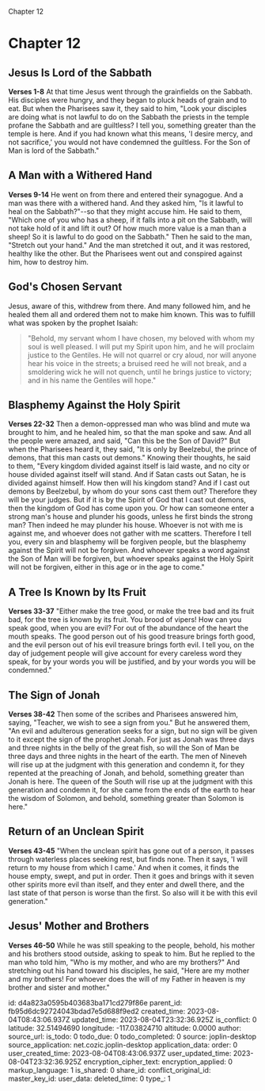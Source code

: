 Chapter 12

# Chapter 12
## Jesus Is Lord of the Sabbath
**Verses 1-8**
At that time Jesus went through the grainfields on the Sabbath. His disciples were hungry, and they began to pluck heads of grain and to eat. But when the Pharisees saw it, they said to him, "Look your disciples are doing what is not lawful to do on the Sabbath the priests in the temple profane the Sabbath and are guiltless? I tell you, something greater than the temple is here. And if you had known what this means, 'I desire mercy, and not sacrifice,' you would not have condemned the guiltless. For the Son of Man is lord of the Sabbath."

## A Man with a Withered Hand
**Verses 9-14**
He went on from there and entered their synagogue. And a man was there with a withered hand. And they asked him, "Is it lawful to heal on the Sabbath?"--so that they might accuse him. He said to them, "Which one of you who has a sheep, if it falls into a pit on the Sabbath, will not take hold of it and lift it out? Of how much more value is a man than a sheep! So it is lawful to do good on the Sabbath." Then he said to the man, "Stretch out your hand." And the man stretched it out, and it was restored, healthy like the other. But the Pharisees went out and conspired against him, how to destroy him.

## God's Chosen Servant
Jesus, aware of this, withdrew from there. And many followed him, and he healed them all and ordered them not to make him known. This was to fulfill what was spoken by the prophet Isaiah:

> "Behold, my servant whom I have chosen,
> my beloved with whom my soul is well pleased.
> I will put my Spirit upon him,
> and he will proclaim justice to the Gentiles.
> He will not quarrel or cry aloud,
> nor will anyone hear his voice in the streets;
> a bruised reed he will not break, and a smoldering wick he will not quench,
> until he brings justice to victory;
> and in his name the Gentiles will hope."

## Blasphemy Against the Holy Spirit
**Verses 22-32**
Then a demon-oppressed man who was blind and mute wa brought to him, and he healed him, so that the man spoke and saw. And all the people were amazed, and said, "Can this be the Son of David?" But when the Pharisees heard it, they said, "It is only by Beelzebul, the prince of demons, that this man casts out demons." Knowing their thoughts, he said to them, "Every kingdom divided against itself is laid waste, and no city or house divided against itself will stand. And if Satan casts out Satan, he is divided against himself. How then will his kingdom stand? And if I cast out demons by Beelzebul, by whom do your sons cast them out? Therefore they will be your judges. But if it is by the Spirit of God that I cast out demons, then the kingdom of God has come upon you. Or how can someone enter a strong man's house and plunder his goods, unless he first binds the strong man? Then indeed he may plunder his house. Whoever is not with me is against me, and whoever does not gather with me scatters. Therefore I tell you, every sin and blasphemy will be forgiven people, but the blasphemy against the Spirit will not be forgiven. And whoever speaks a word against the Son of Man will be forgiven, but whoever speaks against the Holy Spirit will not be forgiven, either in this age or in the age to come."

## A Tree Is Known by Its Fruit
**Verses 33-37**
"Either make the tree good, or make the tree bad and its fruit bad, for the tree is known by its fruit. You brood of vipers! How can you speak good, when you are evil? For out of the abundance of the heart the mouth speaks. The good person out of his good treasure brings forth good, and the evil person out of his evil treasure brings forth evil. I tell you, on the day of judgement people will give account for every careless word they speak, for by your words you will be justified, and by your words you will be condemned."

## The Sign of Jonah
**Verses 38-42**
Then some of the scribes and Pharisees answered him, saying, "Teacher, we wish to see a sign from you." But he answered them, "An evil and adulterous generation seeks for a sign, but no sign will be given to it except the sign of the prophet Jonah. For just as Jonah was three days and three nights in the belly of the great fish, so will the Son of Man be three days and three nights in the heart of the earth. The men of Nineveh will rise up at the judgment with this generation and condemn it, for they repented at the preaching of Jonah, and behold, something greater than Jonah is here. The queen of the South will rise up at the judgment with this generation and condemn it, for she came from the ends of the earth to hear the wisdom of Solomon, and behold, something greater than Solomon is here."

## Return of an Unclean Spirit
**Verses 43-45**
"When the unclean spirit has gone out of a person, it passes through waterless places seeking rest, but finds none. Then it says, 'I will return to my house from which I came.' And when it comes, it finds the house empty, swept, and put in order. Then it goes and brings with it seven other spirits more evil than itself, and they enter and dwell there, and the last state of that person is worse than the first. So also will it be with this evil generation."

## Jesus' Mother and Brothers
**Verses 46-50**
While he was still speaking to the people, behold, his mother and his brothers stood outside, asking to speak to him. But he replied to the man who told him, "Who is my mother, and who are my brothers?" And stretching out his hand toward his disciples, he said, "Here are my mother and my brothers! For whoever does the will of my Father in heaven is my brother and sister and mother."

id: d4a823a0595b403683ba171cd279f86e
parent_id: fb95d6dc92724043bdad7e5d688f9ed2
created_time: 2023-08-04T08:43:06.937Z
updated_time: 2023-08-04T23:32:36.925Z
is_conflict: 0
latitude: 32.51494690
longitude: -117.03824710
altitude: 0.0000
author: 
source_url: 
is_todo: 0
todo_due: 0
todo_completed: 0
source: joplin-desktop
source_application: net.cozic.joplin-desktop
application_data: 
order: 0
user_created_time: 2023-08-04T08:43:06.937Z
user_updated_time: 2023-08-04T23:32:36.925Z
encryption_cipher_text: 
encryption_applied: 0
markup_language: 1
is_shared: 0
share_id: 
conflict_original_id: 
master_key_id: 
user_data: 
deleted_time: 0
type_: 1